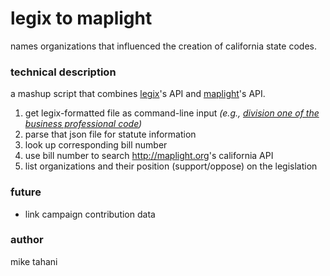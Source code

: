 # legix to maplight

names organizations that influenced the creation of california state codes.

### technical description

a mashup script that combines [legix](http://legix.info)'s API and [maplight](http://maplight.org)'s API.

1. get legix-formatted file as command-line input *(e.g., [division one of the business professional code](http://legix.info/us-ca/code-bpc/doc(div1).json))*
2. parse that json file for statute information
3. look up corresponding bill number
4. use bill number to search <http://maplight.org>'s california API
5. list organizations and their position (support/oppose) on the legislation

### future

* link campaign contribution data

### author

mike tahani